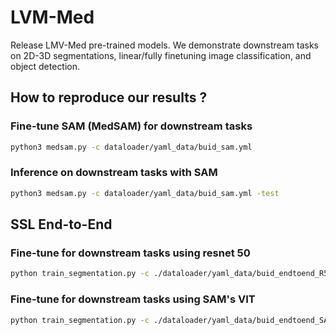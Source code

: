 # LVM-Med
Release LMV-Med pre-trained models. We demonstrate downstream tasks on 2D-3D segmentations, linear/fully finetuning image classification, and object detection.  

## How to reproduce our results ?
### Fine-tune SAM (MedSAM) for downstream tasks
```bash
python3 medsam.py -c dataloader/yaml_data/buid_sam.yml 
```
### Inference on downstream tasks with SAM 
```bash
python3 medsam.py -c dataloader/yaml_data/buid_sam.yml -test
```

## SSL End-to-End
### Fine-tune for downstream tasks using resnet 50
```bash
python train_segmentation.py -c ./dataloader/yaml_data/buid_endtoend_R50.yml
```
### Fine-tune for downstream tasks using SAM's VIT
```bash
python train_segmentation.py -c ./dataloader/yaml_data/buid_endtoend_SAM_VIT.yml
```